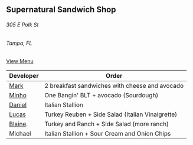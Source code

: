 ## Supernatural Sandwich Shop
###### 305 E Polk St
###### Tampa, FL


[View Menu](https://supernaturalfoodandwine.square.site)

Developer     | Order
--------------|---------------------
[Mark](http://github.com/mark-smithtb)              | 2 breakfast sandwiches with cheese and avocado
[Minho](https://github.com/minhochoi)               | One Bangin' BLT + avocado (Sourdough)
[Daniel](https://github.com/dtartaglia)             | Italian Stallion
[Lucas](https://github.com/lucasclaude)             | Turkey Reuben + Side Salad (Italian Vinaigrette)
[Blaine](https://github.com/blainelawson).          | Turkey and Ranch + Side Salad (more ranch)
Michael                                             | Italian Stallion + Sour Cream and Onion Chips
